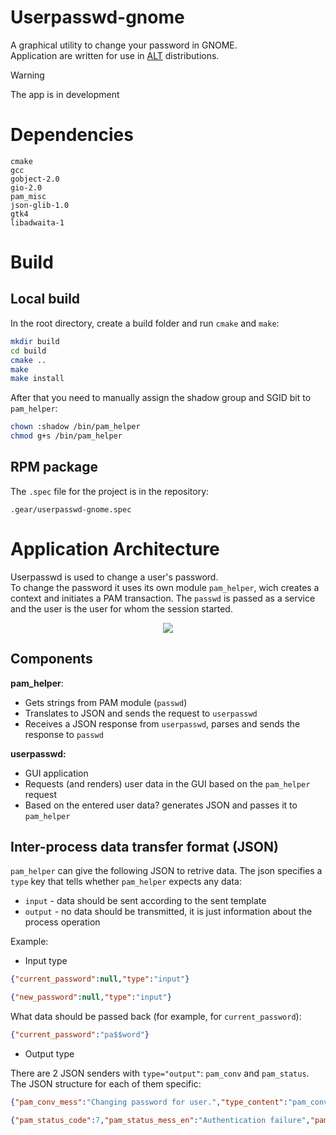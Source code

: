 # Userpasswd-gnome
A graphical utility to change your password in GNOME.\
Application are written for use in [ALT](https://getalt.org/en/) distributions.
> [!WARNING]
> The app is in development

# Dependencies
```
cmake
gcc
gobject-2.0
gio-2.0
pam_misc
json-glib-1.0
gtk4
libadwaita-1
```

# Build
## Local build
In the root directory, create a build folder and run `cmake` and `make`:
```bash
mkdir build
cd build
cmake ..
make
make install
```
After that you need to manually assign the shadow group and SGID bit to `pam_helper`:
```bash
chown :shadow /bin/pam_helper
chmod g+s /bin/pam_helper
```
## RPM package
The `.spec` file for the project is in the repository:
```
.gear/userpasswd-gnome.spec
```

# Application Architecture
Userpasswd is used to change a user's password.\
To change the password it uses its own module `pam_helper`, wich creates a context and initiates a PAM transaction. The `passwd` is passed as a service and the user is the user for whom the session started.

<p align="center">
    <img src="https://psv4.userapi.com/s/v1/d/OL2OjH6kDb7LZv0xTcwrZpjxcnEfOd8QzbOQbOELldShQomT4YcNRpscIHeIS64UjYTo0P4kWogxyhvN4eO08RaNMYXzxwTEe4rbfWsGvsO0EsqA5SwvZg/userpasswd.png">
</p>

## Components
**pam_helper**:
- Gets strings from PAM module (`passwd`)
- Translates to JSON and sends the request to `userpasswd`
- Receives a JSON response from `userpasswd`, parses and sends the response to `passwd`

**userpasswd:**
- GUI application
- Requests (and renders) user data in the GUI based on the `pam_helper` request
- Based on the entered user data? generates JSON and passes it to `pam_helper`

## Inter-process data transfer format (JSON)

`pam_helper` can give the following JSON to retrive data.
The json specifies a `type` key that tells whether `pam_helper` expects any data:
- `input` - data should be sent according to the sent template
- `output` - no data should be transmitted, it is just information about the process operation

Example:
- Input type
```json
{"current_password":null,"type":"input"}
```
```json
{"new_password":null,"type":"input"}
```
What data should be passed back (for example, for `current_password`):
```json
{"current_password":"pa$$word"}
```
- Output type

There are 2 JSON senders with `type="output"`: `pam_conv` and `pam_status`. The JSON structure for each of them specific:
```json
{"pam_conv_mess":"Changing password for user.","type_content":"pam_conv","type":"output"}
```
```json
{"pam_status_code":7,"pam_status_mess_en":"Authentication failure","pam_status_mess_ru":"Сбой аутентификации","type_content":"pam_status","type":"output"}
```

